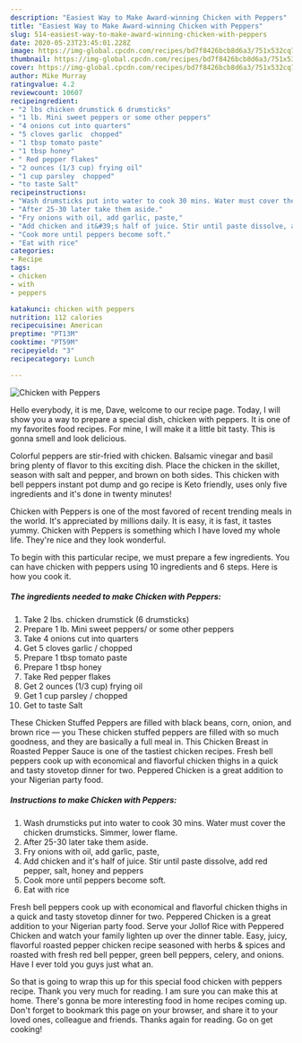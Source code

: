 ```yaml
---
description: "Easiest Way to Make Award-winning Chicken with Peppers"
title: "Easiest Way to Make Award-winning Chicken with Peppers"
slug: 514-easiest-way-to-make-award-winning-chicken-with-peppers
date: 2020-05-23T23:45:01.228Z
image: https://img-global.cpcdn.com/recipes/bd7f8426bcb8d6a3/751x532cq70/chicken-with-peppers-recipe-main-photo.jpg
thumbnail: https://img-global.cpcdn.com/recipes/bd7f8426bcb8d6a3/751x532cq70/chicken-with-peppers-recipe-main-photo.jpg
cover: https://img-global.cpcdn.com/recipes/bd7f8426bcb8d6a3/751x532cq70/chicken-with-peppers-recipe-main-photo.jpg
author: Mike Murray
ratingvalue: 4.2
reviewcount: 10607
recipeingredient:
- "2 lbs chicken drumstick 6 drumsticks"
- "1 lb. Mini sweet peppers or some other peppers"
- "4 onions cut into quarters"
- "5 cloves garlic  chopped"
- "1 tbsp tomato paste"
- "1 tbsp honey"
- " Red pepper flakes"
- "2 ounces (1/3 cup) frying oil"
- "1 cup parsley  chopped"
- "to taste Salt"
recipeinstructions:
- "Wash drumsticks put into water to cook 30 mins. Water must cover the chicken drumsticks. Simmer, lower flame."
- "After 25-30 later take them aside."
- "Fry onions with oil, add garlic, paste,"
- "Add chicken and it&#39;s half of juice. Stir until paste dissolve, add red pepper, salt, honey and peppers"
- "Cook more until peppers become soft."
- "Eat with rice"
categories:
- Recipe
tags:
- chicken
- with
- peppers

katakunci: chicken with peppers 
nutrition: 112 calories
recipecuisine: American
preptime: "PT13M"
cooktime: "PT59M"
recipeyield: "3"
recipecategory: Lunch

---
```



![Chicken with Peppers](https://img-global.cpcdn.com/recipes/bd7f8426bcb8d6a3/751x532cq70/chicken-with-peppers-recipe-main-photo.jpg)

Hello everybody, it is me, Dave, welcome to our recipe page. Today, I will show you a way to prepare a special dish, chicken with peppers. It is one of my favorites food recipes. For mine, I will make it a little bit tasty. This is gonna smell and look delicious.

Colorful peppers are stir-fried with chicken. Balsamic vinegar and basil bring plenty of flavor to this exciting dish. Place the chicken in the skillet, season with salt and pepper, and brown on both sides. This chicken with bell peppers instant pot dump and go recipe is Keto friendly, uses only five ingredients and it&#39;s done in twenty minutes!

Chicken with Peppers is one of the most favored of recent trending meals in the world. It's appreciated by millions daily. It is easy, it is fast, it tastes yummy. Chicken with Peppers is something which I have loved my whole life. They're nice and they look wonderful.


To begin with this particular recipe, we must prepare a few ingredients. You can have chicken with peppers using 10 ingredients and 6 steps. Here is how you cook it.

<!--inarticleads1-->

##### The ingredients needed to make Chicken with Peppers:

1. Take 2 lbs. chicken drumstick (6 drumsticks)
1. Prepare 1 lb. Mini sweet peppers/ or some other peppers
1. Take 4 onions cut into quarters
1. Get 5 cloves garlic / chopped
1. Prepare 1 tbsp tomato paste
1. Prepare 1 tbsp honey
1. Take  Red pepper flakes
1. Get 2 ounces (1/3 cup) frying oil
1. Get 1 cup parsley / chopped
1. Get to taste Salt


These Chicken Stuffed Peppers are filled with black beans, corn, onion, and brown rice — you These chicken stuffed peppers are filled with so much goodness, and they are basically a full meal in. This Chicken Breast in Roasted Pepper Sauce is one of the tastiest chicken recipes. Fresh bell peppers cook up with economical and flavorful chicken thighs in a quick and tasty stovetop dinner for two. Peppered Chicken is a great addition to your Nigerian party food. 

<!--inarticleads2-->

##### Instructions to make Chicken with Peppers:

1. Wash drumsticks put into water to cook 30 mins. Water must cover the chicken drumsticks. Simmer, lower flame.
1. After 25-30 later take them aside.
1. Fry onions with oil, add garlic, paste,
1. Add chicken and it&#39;s half of juice. Stir until paste dissolve, add red pepper, salt, honey and peppers
1. Cook more until peppers become soft.
1. Eat with rice


Fresh bell peppers cook up with economical and flavorful chicken thighs in a quick and tasty stovetop dinner for two. Peppered Chicken is a great addition to your Nigerian party food. Serve your Jollof Rice with Peppered Chicken and watch your family lighten up over the dinner table. Easy, juicy, flavorful roasted pepper chicken recipe seasoned with herbs &amp; spices and roasted with fresh red bell pepper, green bell peppers, celery, and onions. Have I ever told you guys just what an. 

So that is going to wrap this up for this special food chicken with peppers recipe. Thank you very much for reading. I am sure you can make this at home. There's gonna be more interesting food in home recipes coming up. Don't forget to bookmark this page on your browser, and share it to your loved ones, colleague and friends. Thanks again for reading. Go on get cooking!
